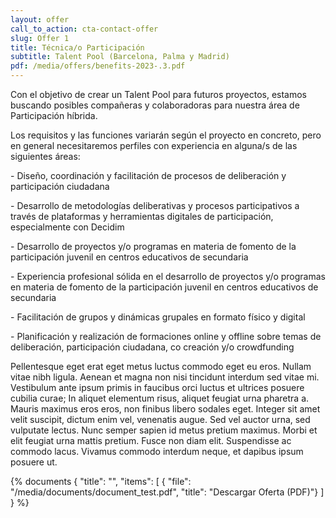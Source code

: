 ```yaml
---
layout: offer
call_to_action: cta-contact-offer
slug: Offer 1
title: Técnica/o Participación
subtitle: Talent Pool (Barcelona, Palma y Madrid)
pdf: /media/offers/benefits-2023-.3.pdf
---
```

Con el objetivo de crear un Talent Pool para futuros proyectos, estamos buscando posibles compañeras y colaboradoras para nuestra área de Participación híbrida.

Los requisitos y las funciones variarán según el proyecto en concreto, pero en general necesitaremos perfiles con experiencia en alguna/s de las siguientes áreas:

\- Diseño, coordinación y facilitación de procesos de deliberación y participación ciudadana

\- Desarrollo de metodologías deliberativas y procesos participativos a través de plataformas y herramientas digitales de participación, especialmente con Decidim

\- Desarrollo de proyectos y/o programas en materia de fomento de la participación juvenil en centros educativos de secundaria

\- Experiencia profesional sólida en el desarrollo de proyectos y/o programas en materia de fomento de la participación juvenil en centros educativos de secundaria

\- Facilitación de grupos y dinámicas grupales en formato físico y digital

\- Planificación y realización de formaciones online y offline sobre temas de deliberación, participación ciudadana, co creación y/o crowdfunding

<!--EndFragment-->

Pellentesque eget erat eget metus luctus commodo eget eu eros. Nullam vitae nibh ligula. Aenean et magna non nisi tincidunt interdum sed vitae mi. Vestibulum ante ipsum primis in faucibus orci luctus et ultrices posuere cubilia curae; In aliquet elementum risus, aliquet feugiat urna pharetra a. Mauris maximus eros eros, non finibus libero sodales eget. Integer sit amet velit suscipit, dictum enim vel, venenatis augue. Sed vel auctor urna, sed vulputate lectus. Nunc semper sapien id metus pretium maximus. Morbi et elit feugiat urna mattis pretium. Fusce non diam elit. Suspendisse ac commodo lacus. Vivamus commodo interdum neque, et dapibus ipsum posuere ut.

{% documents 
{ "title": "", 
    "items": [ 
        { "file": "/media/documents/document_test.pdf", 
          "title": "Descargar Oferta (PDF)"}
      ] 
    } 
%}